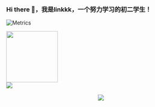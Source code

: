 ### Hi there 👋，我是linkkk，一个努力学习的初二学生！
![Metrics](https://metrics.lecoq.io/linkkk0?template=classic&lines=1&pagespeed=1&base=header%2C%20activity%2C%20community%2C%20repositories%2C%20metadata&base.indepth=false&base.hireable=false&base.skip=false&lines=false&lines.sections=base&lines.repositories.limit=4&lines.history.limit=1&pagespeed=false&pagespeed.url=.user.website&pagespeed.detailed=false&pagespeed.screenshot=false&pagespeed.pwa=false&config.timezone=Asia%2FShanghai)
<br>
<div> <img height="137px" src="https://github-readme-stats.vercel.app/api?username=linkkk0&hide_title=true&hide_border=true&show_icons=trueline_height=21&text_color=000&icon_color=000&bg_color=0,ea6161,ffc64d,fffc4d,52fa5a&theme=graywhite" /> </div>
<div> <img src="https://github-readme-stats.vercel.app/api/top-langs/?username=linkkk0&hide_title=true&hide_border=true&layout=compact&langs_count=6&text_color=000&icon_color=fff&bg_color=0,52fa5a,4dfcff,c64dff&theme=graywhite" /> </div>
<br>
<div align="center"> <img src="https://github-profile-trophy.vercel.app/?username=sunlinkkk0" /> </div>
